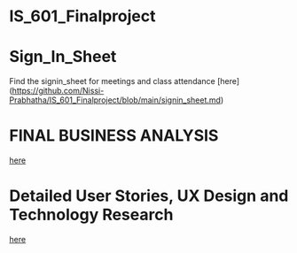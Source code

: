 # IS_601_Finalproject

# Sign_In_Sheet
Find the signin_sheet for  meetings and class attendance [here] (https://github.com/Nissi-Prabhatha/IS_601_Finalproject/blob/main/signin_sheet.md)
# FINAL BUSINESS ANALYSIS

[here](https://github.com/gayatriaavula/IS_601_Finalproject/blob/main/FINAL%20BUSINESS%20ANALYSIS.md)

# Detailed User Stories, UX Design and Technology Research
[here](https://github.com/gayatriaavula/IS_601_Finalproject/blob/main/UXdesign_Technolog%20Research.md)



